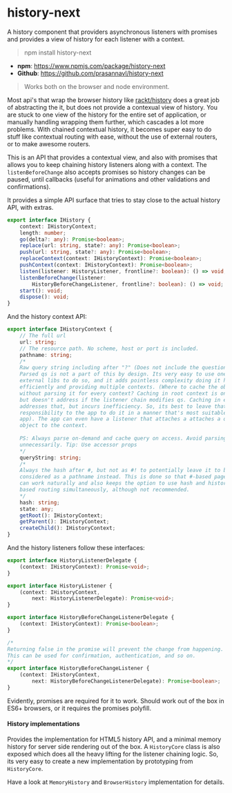 # history-next

A history component that providers asynchronous listeners with promises and provides a view of history for each listener with a context.

> npm install history-next



- **npm**: https://www.npmjs.com/package/history-next
- **Github**: https://github.com/prasannavl/history-next

> Works both on the browser and node environment.

Most api's that wrap the browser history like [rackt/history](https://github.com/rackt/history) does a great job of abstracting the it, but does not provide a contexual view of history. You are stuck to one view of the history for the entire set of application, or manually handling wrapping them further, which cascades a lot more problems. With chained contextual history, it becomes super easy to do stuff like contextual routing with ease, without the use of external routers, or to make awesome routers. 

This is an API that provides a contextual view, and also with promises that allows you to keep chaining history listeners along with a context. The `listenBeforeChange` also accepts promises so history changes can be paused, until callbacks (useful for animations and other validations and confirmations). 

It provides a simple API surface that tries to stay close to the actual history API, with extras.

```typescript
export interface IHistory {
    context: IHistoryContext;
    length: number;
    go(delta?: any): Promise<boolean>;
    replace(url: string, state?: any): Promise<boolean>;
    push(url: string, state?: any): Promise<boolean>;
    replaceContext(context: IHistoryContext): Promise<boolean>;
    pushContext(context: IHistoryContext): Promise<boolean>;
    listen(listener: HistoryListener, frontline?: boolean): () => void;
    listenBeforeChange(listener: 
        HistoryBeforeChangeListener, frontline?: boolean): () => void;
    start(): void;
    dispose(): void;
}
```

And the history context API: 

```typescript
export interface IHistoryContext {
    // The full url
    url: string;
    // The resource path. No scheme, host or port is included.
    pathname: string;
    /*
    Raw query string including after "?" (Does not include the question mark). 
    Parsed qs is not a part of this by design. Its very easy to use one of the
    external libs to do so, and it adds pointless complexity doing it here 
    efficiently and providing multiple contexts. (Where to cache the object 
    without parsing it for every context? Caching in root context is one way,
    but doesn't address if the listener chain modifies qs. Caching in each ctx
    addresses that, but incurs inefficiency. So, its best to leave that 
    responsibility to the app to do it in a manner that's most suitable for the
    app). The app can even have a listener that attaches a attaches a query 
    object to the context. 
    
    PS: Always parse on-demand and cache query on access. Avoid parsing it
    unnecessarily. Tip: Use accessor props
    */
    queryString: string;
    /*
    Always the hash after #, but not as #! to potentially leave it to be 
    considered as a pathname instead. This is done so that #-based page links 
    can work naturally and also keeps the option to use hash and history api 
    based routing simultaneously, although not recommended.
    */
    hash: string;
    state: any;
    getRoot(): IHistoryContext;
    getParent(): IHistoryContext;
    createChild(): IHistoryContext;
}
```

And the history listeners follow these interfaces: 

```typescript
export interface HistoryListenerDelegate {
    (context: IHistoryContext): Promise<void>;
}

export interface HistoryListener {
    (context: IHistoryContext, 
        next: HistoryListenerDelegate): Promise<void>;
}

export interface HistoryBeforeChangeListenerDelegate {
    (context: IHistoryContext): Promise<boolean>;
}

/*
Returning false in the promise will prevent the change from happening.
This can be used for confirmation, authentication, and so on.
*/
export interface HistoryBeforeChangeListener {
    (context: IHistoryContext, 
        next: HistoryBeforeChangeListenerDelegate): Promise<boolean>;
}
```

Evidently, promises are required for it to work. Should work out of the box in ES6+ browsers, or it requires the promises polyfill. 

#### History implementations

Provides the implementation for HTML5 history API, and a minimal memory history for server side rendering out of the box.
A `HistoryCore` class is also exposed which does all the heavy lifting for the listener chaining logic. So, its very easy to create a new implementation by prototyping from `HistoryCore`. 

Have a look at `MemoryHistory` and `BrowserHistory` implementation for details.  